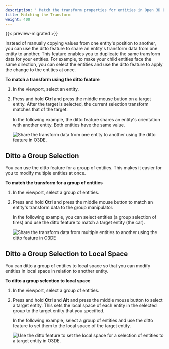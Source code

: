 ```yaml
---
description: ' Match the transform properties for entities in Open 3D Engine. '
title: Matching the Transform
weight: 400
---
```


{{< preview-migrated >}}

Instead of manually copying values from one entity's position to another, you can use the ditto feature to share an entity's transform data from one entity to another. This feature enables you to duplicate the same transform data for your entities. For example, to make your child entities face the same direction, you can select the entities and use the ditto feature to apply the change to the entities at once.

**To match a transform using the ditto feature**

1. In the viewport, select an entity.

1. Press and hold **Ctrl** and press the middle mouse button on a target entity. After the target is selected, the current selection transform matches that of the target.

   In the following example, the ditto feature shares an entity's orientation with another entity. Both entities have the same value.

   ![Share the transform data from one entity to another using the ditto feature in O3DE.](/images/user-guide/viewportinteractionmodel/viewport-selection-model-13.gif)

## Ditto a Group Selection 

You can use the ditto feature for a group of entities. This makes it easier for you to modify multiple entities at once.

**To match the transform for a group of entities**

1. In the viewport, select a group of entities.

1. Press and hold **Ctrl** and press the middle mouse button to match an entity's transform data to the group manipulator.

   In the following example, you can select entities (a group selection of tires) and use the ditto feature to match a target entity (the car).

   ![Share the transform data from multiple entities to another using the ditto feature in O3DE](/images/user-guide/viewportinteractionmodel/viewport-selection-model-14.gif)

## Ditto a Group Selection to Local Space 

You can ditto a group of entities to local space so that you can modify entities in local space in relation to another entity.

**To ditto a group selection to local space**

1. In the viewport, select a group of entities.

1. Press and hold **Ctrl** and **Alt** and press the middle mouse button to select a target entity. This sets the local space of each entity in the selected group to the target entity that you specified.

   In the following example, select a group of entities and use the ditto feature to set them to the local space of the target entity.

   ![Use the ditto feature to set the local space for a selection of entities to a target entity in O3DE.](/images/user-guide/viewportinteractionmodel/viewport-selection-model-15.gif)


